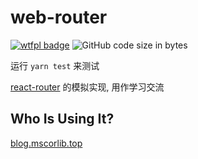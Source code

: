 # web-router

[![wtfpl badge](https://img.shields.io/github/license/wu-yu-xuan/web-router)](https://github.com/wu-yu-xuan/web-router/blob/master/LICENSE)
![GitHub code size in bytes](https://img.shields.io/github/languages/code-size/wu-yu-xuan/web-router)

运行 `yarn test` 来测试

[react-router](https://github.com/reacttraining/react-router) 的模拟实现, 用作学习交流

## Who Is Using It?

[blog.mscorlib.top](https://github.com/wu-yu-xuan/blog.mscorlib.top)
